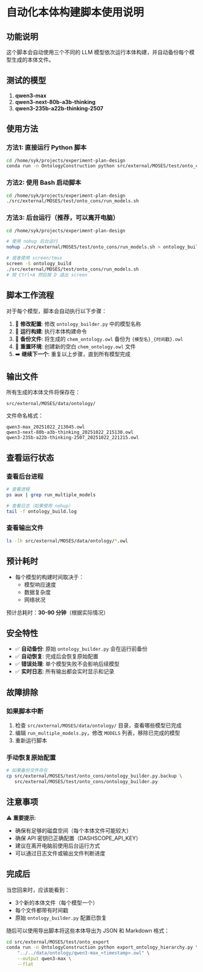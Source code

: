 # 自动化本体构建脚本使用说明

## 功能说明

这个脚本会自动使用三个不同的 LLM 模型依次运行本体构建，并自动备份每个模型生成的本体文件。

## 测试的模型

1. **qwen3-max**
2. **qwen3-next-80b-a3b-thinking**
3. **qwen3-235b-a22b-thinking-2507**

## 使用方法

### 方法1: 直接运行 Python 脚本

```bash
cd /home/syk/projects/experiment-plan-design
conda run -n OntologyConstruction python src/external/MOSES/test/onto_cons/run_multiple_models.py
```

### 方法2: 使用 Bash 启动脚本

```bash
cd /home/syk/projects/experiment-plan-design
./src/external/MOSES/test/onto_cons/run_models.sh
```

### 方法3: 后台运行（推荐，可以离开电脑）

```bash
cd /home/syk/projects/experiment-plan-design

# 使用 nohup 后台运行
nohup ./src/external/MOSES/test/onto_cons/run_models.sh > ontology_build.log 2>&1 &

# 或者使用 screen/tmux
screen -S ontology_build
./src/external/MOSES/test/onto_cons/run_models.sh
# 按 Ctrl+A 然后按 D 退出 screen
```

## 脚本工作流程

对于每个模型，脚本会自动执行以下步骤：

1. 📝 **修改配置**: 修改 `ontology_builder.py` 中的模型名称
2. 🚀 **运行构建**: 执行本体构建命令
3. 💾 **备份文件**: 将生成的 `chem_ontology.owl` 备份为 `{模型名}_{时间戳}.owl`
4. 🔄 **重置环境**: 创建新的空白 `chem_ontology.owl` 文件
5. ➡️ **继续下一个**: 重复以上步骤，直到所有模型完成

## 输出文件

所有生成的本体文件将保存在：
```
src/external/MOSES/data/ontology/
```

文件命名格式：
```
qwen3-max_20251022_213045.owl
qwen3-next-80b-a3b-thinking_20251022_215130.owl
qwen3-235b-a22b-thinking-2507_20251022_221215.owl
```

## 查看运行状态

### 查看后台进程
```bash
# 查看进程
ps aux | grep run_multiple_models

# 查看日志（如果使用 nohup）
tail -f ontology_build.log
```

### 查看输出文件
```bash
ls -lh src/external/MOSES/data/ontology/*.owl
```

## 预计耗时

- 每个模型的构建时间取决于：
  - 模型响应速度
  - 数据复杂度
  - 网络状况

预计总耗时：**30-90 分钟**（根据实际情况）

## 安全特性

- ✅ **自动备份**: 原始 `ontology_builder.py` 会在运行前备份
- ✅ **自动恢复**: 完成后会恢复原始配置
- ✅ **错误处理**: 单个模型失败不会影响后续模型
- ✅ **实时日志**: 所有输出都会实时显示和记录

## 故障排除

### 如果脚本中断

1. 检查 `src/external/MOSES/data/ontology/` 目录，查看哪些模型已完成
2. 编辑 `run_multiple_models.py`，修改 `MODELS` 列表，移除已完成的模型
3. 重新运行脚本

### 手动恢复原始配置

```bash
# 如果备份文件存在
cp src/external/MOSES/test/onto_cons/ontology_builder.py.backup \
   src/external/MOSES/test/onto_cons/ontology_builder.py
```

## 注意事项

⚠️ **重要提示**:
- 确保有足够的磁盘空间（每个本体文件可能较大）
- 确保 API 密钥已正确配置（DASHSCOPE_API_KEY）
- 建议在离开电脑前使用后台运行方式
- 可以通过日志文件或输出文件判断进度

## 完成后

当您回来时，应该能看到：
- 3个新的本体文件（每个模型一个）
- 每个文件都带有时间戳
- 原始 `ontology_builder.py` 配置已恢复

随后可以使用导出脚本将这些本体导出为 JSON 和 Markdown 格式：
```bash
cd src/external/MOSES/test/onto_export
conda run -n OntologyConstruction python export_ontology_hierarchy.py \
    "../../data/ontology/qwen3-max_<timestamp>.owl" \
    --output qwen3-max \
    --flat
```
